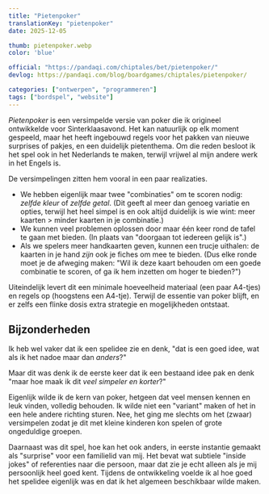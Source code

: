 ```yaml
---
title: "Pietenpoker"
translationKey: "pietenpoker"
date: 2025-12-05

thumb: pietenpoker.webp
color: 'blue'

official: "https://pandaqi.com/chiptales/bet/pietenpoker/"
devlog: https://pandaqi.com/blog/boardgames/chiptales/pietenpoker/

categories: ["ontwerpen", "programmeren"]
tags: ["bordspel", "website"]
---
```


_Pietenpoker_ is een versimpelde versie van poker die ik origineel ontwikkelde voor Sinterklaasavond. Het kan natuurlijk op elk moment gespeeld, maar het heeft ingebouwd regels voor het pakken van nieuwe surprises of pakjes, en een duidelijk pietenthema. Om die reden besloot ik het spel ook in het Nederlands te maken, terwijl vrijwel al mijn andere werk in het Engels is.

De versimpelingen zitten hem vooral in een paar realizaties.

* We hebben eigenlijk maar twee "combinaties" om te scoren nodig: _zelfde kleur_ of _zelfde getal_. (Dit geeft al meer dan genoeg variatie en opties, terwijl het heel simpel is en ook altijd duidelijk is wie wint: meer kaarten > minder kaarten in je combinatie.)
* We kunnen veel problemen oplossen door maar één keer rond de tafel te gaan met bieden. (In plaats van "doorgaan tot iedereen gelijk is".)
* Als we spelers meer handkaarten geven, kunnen een trucje uithalen: de kaarten in je hand _zijn_ ook je fiches om mee te bieden. (Dus elke ronde moet je de afweging maken: "Wil ik deze kaart behouden om een goede combinatie te scoren, of ga ik hem inzetten om hoger te bieden?")

Uiteindelijk levert dit een minimale hoeveelheid materiaal (een paar A4-tjes) en regels op (hoogstens een A4-tje). Terwijl de essentie van poker blijft, en er zelfs een flinke dosis extra strategie en mogelijkheden ontstaat.

## Bijzonderheden

Ik heb wel vaker dat ik een spelidee zie en denk, "dat is een goed idee, wat als ik het nadoe maar dan _anders_?"

Maar dit was denk ik de eerste keer dat ik een bestaand idee pak en denk "maar hoe maak ik dit _veel simpeler en korter_?"

Eigenlijk wilde ik de kern van poker, hetgeen dat veel mensen kennen en leuk vinden, volledig behouden. Ik wilde niet een "variant" maken of het in een hele andere richting sturen. Nee, het ging me slechts om het (zwaar) versimpelen zodat je dit met kleine kinderen kon spelen of grote ongeduldige groepen.

Daarnaast was dit spel, hoe kan het ook anders, in eerste instantie gemaakt als "surprise" voor een familielid van mij. Het bevat wat subtiele "inside jokes" of referenties naar die persoon, maar dat zie je echt alleen als je mij persoonlijk heel goed kent. Tijdens de ontwikkeling voelde ik al hoe goed het spelidee eigenlijk was en dat ik het algemeen beschikbaar wilde maken.